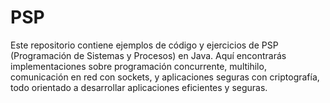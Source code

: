 # PSP
Este repositorio contiene ejemplos de código y ejercicios de PSP (Programación de Sistemas y Procesos) en Java. Aquí encontrarás implementaciones sobre programación concurrente, multihilo, comunicación en red con sockets, y aplicaciones seguras con criptografía, todo orientado a desarrollar aplicaciones eficientes y seguras.

